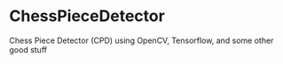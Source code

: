 # ChessPieceDetector
Chess Piece Detector (CPD) using OpenCV, Tensorflow, and some other good stuff
